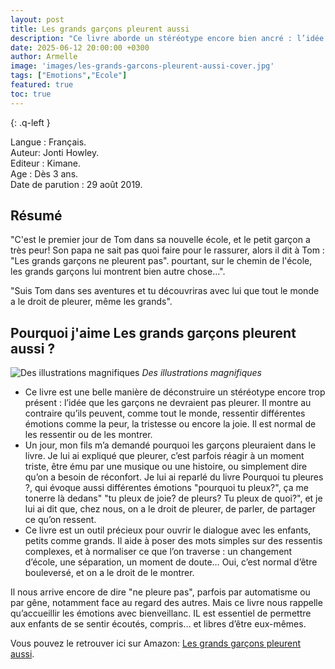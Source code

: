 ```yaml
---
layout: post
title: Les grands garçons pleurent aussi
description: "Ce livre aborde un stéréotype encore bien ancré : l’idée que les garçons ne devraient pas pleurer. Il rappelle avec douceur qu’un grand garçon peut ressentir différentes émotions comme la peur, la tristesse, la joie. C’est tout à fait normal de pleurer. Un message important que j’ai à cœur de transmettre à mes garçons."
date: 2025-06-12 20:00:00 +0300
author: Armelle
image: 'images/les-grands-garcons-pleurent-aussi-cover.jpg'
tags: ["Emotions","Ecole"]
featured: true
toc: true
---
```


{: .q-left }

Langue : Français.                    
Auteur:  Jonti Howley.  
Editeur : Kimane.              
Age : Dès 3 ans.                    
Date de parution : 29 août 2019.     

## Résumé

"C'est le premier jour de Tom dans sa nouvelle école, et le petit garçon a très peur! Son papa ne sait pas quoi faire pour le rassurer, alors il dit à Tom : "Les grands garçons ne pleurent pas". pourtant, sur le chemin de l'école, les grands garçons lui montrent bien autre chose...".

"Suis Tom dans ses aventures et tu découvriras avec lui que tout le monde a le droit de pleurer, même les grands".

## Pourquoi j'aime Les grands garçons pleurent aussi ?

![Des illustrations magnifiques](images/les-grands-garçons-pleurent-aussi-int.jpg)
*Des illustrations magnifiques*
- Ce livre est une belle manière de déconstruire un stéréotype encore trop présent : l’idée que les garçons ne devraient pas pleurer. Il montre au contraire qu’ils peuvent, comme tout le monde, ressentir différentes émotions comme la peur, la tristesse ou encore la joie. Il est normal de les ressentir ou de les montrer.
- Un jour, mon fils m’a demandé pourquoi les garçons pleuraient dans le livre. Je lui ai expliqué que pleurer, c’est parfois réagir à un moment triste, être ému par une musique ou une histoire, ou simplement dire qu’on a besoin de réconfort. Je lui ai reparlé du livre Pourquoi tu pleures ?, qui évoque aussi différentes émotions "pourquoi tu pleux?", ça me tonerre là dedans" "tu pleux de joie? de pleurs? Tu pleux de quoi?", et je lui ai dit que, chez nous, on a le droit de pleurer, de parler, de partager ce qu’on ressent.
- Ce livre est un outil précieux pour ouvrir le dialogue avec les enfants, petits comme grands. Il aide à poser des mots simples sur des ressentis complexes, et à normaliser ce que l’on traverse : un changement d’école, une séparation, un moment de doute… Oui, c’est normal d’être bouleversé, et on a le droit de le montrer.

Il nous arrive encore de dire "ne pleure pas", parfois par automatisme ou par gêne, notamment face au regard des autres. Mais ce livre nous rappelle qu’accueillir les émotions avec bienveillanc. IL est essentiel de permettre aux enfants de se sentir écoutés, compris… et libres d’être eux-mêmes.

Vous pouvez le retrouver ici sur Amazon: [Les grands garçons pleurent aussi](https://amzn.to/3IpOMUe). 